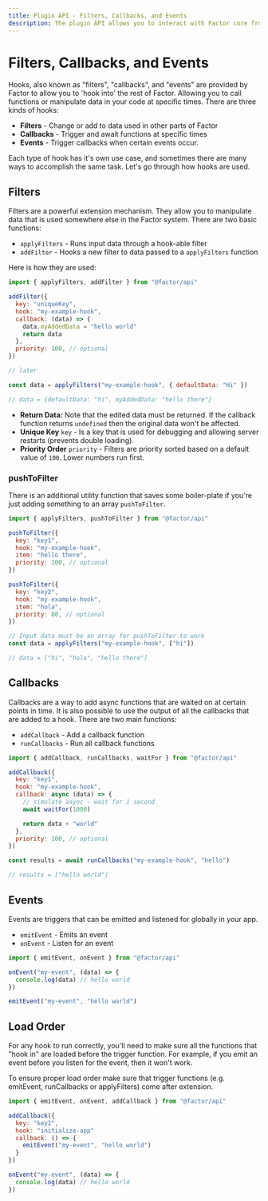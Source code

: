 ```yaml
---
title: Plugin API - Filters, Callbacks, and Events
description: The plugin API allows you to interact with Factor core from apps, plugins and themes.
---
```


# Filters, Callbacks, and Events

Hooks, also known as "filters", "callbacks", and "events" are provided by Factor to allow you to 'hook into' the rest of Factor. Allowing you to call functions or manipulate data in your code at specific times. There are three kinds of hooks:

- **Filters** - Change or add to data used in other parts of Factor
- **Callbacks** - Trigger and await functions at specific times
- **Events** - Trigger callbacks when certain events occur.

Each type of hook has it's own use case, and sometimes there are many ways to accomplish the same task. Let's go through how hooks are used.

## Filters

Filters are a powerful extension mechanism. They allow you to manipulate data that is used somewhere else in the Factor system. There are two basic functions:

- `applyFilters` - Runs input data through a hook-able filter
- `addFilter` - Hooks a new filter to data passed to a `applyFilters` function

Here is how they are used:

```js
import { applyFilters, addFilter } from "@factor/api"

addFilter({
  key: "uniqueKey",
  hook: "my-example-hook",
  callback: (data) => {
    data.myAddedData = "hello world"
    return data
  },
  priority: 100, // optional
})

// later

const data = applyFilters("my-example-hook", { defaultData: "Hi" })

// data = {defaultData: "hi", myAddedData: "hello there"}
```

- **Return Data:** Note that the edited data must be returned. If the callback function returns `undefined` then the original data won't be affected.
- **Unique Key** `key` - Is a key that is used for debugging and allowing server restarts (prevents double loading).
- **Priority Order** `priority` - Filters are priority sorted based on a default value of `100`. Lower numbers run first.

### pushToFilter

There is an additional utility function that saves some boiler-plate if you're just adding something to an array `pushToFilter`.

```js
import { applyFilters, pushToFilter } from "@factor/api"

pushToFilter({
  key: "key1",
  hook: "my-example-hook",
  item: "hello there",
  priority: 100, // optional
})

pushToFilter({
  key: "key2",
  hook: "my-example-hook",
  item: "hola",
  priority: 80, // optional
})

// Input data must be an array for pushToFilter to work
const data = applyFilters("my-example-hook", ["hi"])

// data = ["hi", "hola", "hello there"]
```

## Callbacks

Callbacks are a way to add async functions that are waited on at certain points in time. It is also possible to use the output of all the callbacks that are added to a hook. There are two main functions:

- `addCallback` - Add a callback function
- `runCallbacks` - Run all callback functions

```js
import { addCallback, runCallbacks, waitFor } from "@factor/api"

addCallback({
  key: "key1",
  hook: "my-example-hook",
  callback: async (data) => {
    // simulate async - wait for 1 second
    await waitFor(1000)

    return data + "world"
  },
  priority: 100, // optional
})

const results = await runCallbacks("my-example-hook", "hello")

// results = ["hello world"]
```

## Events

Events are triggers that can be emitted and listened for globally in your app.

- `emitEvent` - Emits an event
- `onEvent` - Listen for an event

```js
import { emitEvent, onEvent } from "@factor/api"

onEvent("my-event", (data) => {
  console.log(data) // hello world
})

emitEvent("my-event", "hello world")
```

## Load Order

For any hook to run correctly, you'll need to make sure all the functions that "hook in" are loaded before the trigger function. For example, if you emit an event before you listen for the event, then it won't work.

To ensure proper load order make sure that trigger functions (e.g. emitEvent, runCallbacks or applyFilters) come after extension.

```js
import { emitEvent, onEvent, addCallback } from "@factor/api"

addCallback({
  key: "key1",
  hook: "initialize-app"
  callback: () => {
    emitEvent("my-event", "hello world")
  }
})

onEvent("my-event", (data) => {
  console.log(data) // hello world
})
```
